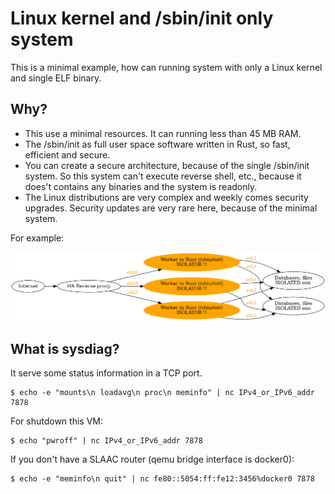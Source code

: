 # Linux kernel and /sbin/init only system

This is a minimal example, how can running system with only a Linux kernel and single ELF binary.

## Why?

* This use a minimal resources. It can running less than 45 MB RAM.
* The /sbin/init as full user space software written in Rust, so fast, efficient and secure.
* You can create a secure architecture, because of the single /sbin/init system. So this system can't execute reverse shell, etc., because it does't contains any binaries and the system is readonly.
* The Linux distributions are very complex and weekly comes security upgrades. Security updates are very rare here, because of the minimal system.

For example:

![Isolated system](initonly_as_isolator.png)

## What is sysdiag?

It serve some status information in a TCP port.

    $ echo -e "mounts\n loadavg\n proc\n meminfo" | nc IPv4_or_IPv6_addr 7878

For shutdown this VM:

    $ echo "pwroff" | nc IPv4_or_IPv6_addr 7878

If you don't have a SLAAC router (qemu bridge interface is docker0):

    $ echo -e "meminfo\n quit" | nc fe80::5054:ff:fe12:3456%docker0 7878
